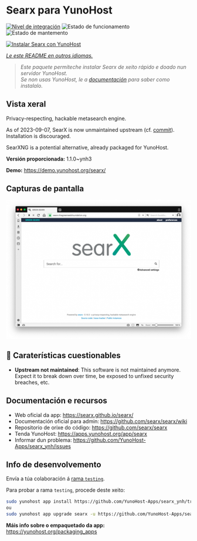 <!--
NOTA: Este README foi creado automáticamente por <https://github.com/YunoHost/apps/tree/master/tools/readme_generator>
NON debe editarse manualmente.
-->

# Searx para YunoHost

[![Nivel de integración](https://dash.yunohost.org/integration/searx.svg)](https://dash.yunohost.org/appci/app/searx) ![Estado de funcionamento](https://ci-apps.yunohost.org/ci/badges/searx.status.svg) ![Estado de mantemento](https://ci-apps.yunohost.org/ci/badges/searx.maintain.svg)

[![Instalar Searx con YunoHost](https://install-app.yunohost.org/install-with-yunohost.svg)](https://install-app.yunohost.org/?app=searx)

*[Le este README en outros idiomas.](./ALL_README.md)*

> *Este paquete permíteche instalar Searx de xeito rápido e doado nun servidor YunoHost.*  
> *Se non usas YunoHost, le a [documentación](https://yunohost.org/install) para saber como instalalo.*

## Vista xeral

Privacy-respecting, hackable metasearch engine.

As of 2023-09-07, SearX is now unmaintained upstream (cf. [commit](https://github.com/searx/searx/commit/276ffd3f01cdd823f75676c51231fad4040059d3)).
Installation is discouraged.

SearXNG is a potential alternative, already packaged for YunoHost.


**Versión proporcionada:** 1.1.0~ynh3

**Demo:** <https://demo.yunohost.org/searx/>

## Capturas de pantalla

![Captura de pantalla de Searx](./doc/screenshots/Screenshot.png)

## :red_circle: Caraterísticas cuestionables

- **Upstream not maintained**: This software is not maintained anymore. Expect it to break down over time, be exposed to unfixed security breaches, etc.

## Documentación e recursos

- Web oficial da app: <https://searx.github.io/searx/>
- Documentación oficial para admin: <https://github.com/searx/searx/wiki>
- Repositorio de orixe do código: <https://github.com/searx/searx>
- Tenda YunoHost: <https://apps.yunohost.org/app/searx>
- Informar dun problema: <https://github.com/YunoHost-Apps/searx_ynh/issues>

## Info de desenvolvemento

Envía a túa colaboración á [rama `testing`](https://github.com/YunoHost-Apps/searx_ynh/tree/testing).

Para probar a rama `testing`, procede deste xeito:

```bash
sudo yunohost app install https://github.com/YunoHost-Apps/searx_ynh/tree/testing --debug
ou
sudo yunohost app upgrade searx -u https://github.com/YunoHost-Apps/searx_ynh/tree/testing --debug
```

**Máis info sobre o empaquetado da app:** <https://yunohost.org/packaging_apps>
